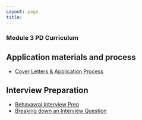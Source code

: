 ```yaml
---
Layout: page
title:
---
```


### Module 3 PD Curriculum

## Application materials and process
* [Cover Letters & Application Process](https://careerdev.turing.edu/module_three/week_3_coverletter)

## Interview Preparation
* [Behavavral Interview Prep](https://careerdev.turing.edu/module_three/mod3_week5)
* [Breaking down an Interview Question](https://frontend.turing.edu/lessons/module-3/interpreting-interviews.html)
